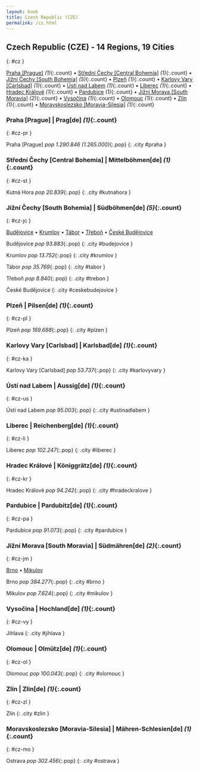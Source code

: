 ```yaml
---
layout: book
title: Czech Republic (CZE)
permalink: /cz.html
---
```


## Czech Republic (CZE) - 14 Regions, 19 Cities
{: #cz }


[Praha [Prague]](#cz-pr) _(1)_{:.count} • [Střední Čechy [Central Bohemia]](#cz-st) _(1)_{:.count} • [Jižní Čechy [South Bohemia]](#cz-jc) _(5)_{:.count} • [Plzeň](#cz-pl) _(1)_{:.count} • [Karlovy Vary [Carlsbad]](#cz-ka) _(1)_{:.count} • [Ústí nad Labem](#cz-us) _(1)_{:.count} • [Liberec](#cz-li) _(1)_{:.count} • [Hradec Králové](#cz-kr) _(1)_{:.count} • [Pardubice](#cz-pa) _(1)_{:.count} • [Jižní Morava [South Moravia]](#cz-jm) _(2)_{:.count} • [Vysočina](#cz-vy) _(1)_{:.count} • [Olomouc](#cz-ol) _(1)_{:.count} • [Zlín](#cz-zl) _(1)_{:.count} • [Moravskoslezsko [Moravia-Silesia]](#cz-mo) _(1)_{:.count}




### Praha [Prague] | Prag[de] _(1)_{:.count}
{: #cz-pr }




<div class='columns2' markdown='1'>


Praha [Prague]  _pop 1.290.846 (1.265.000)_{:.pop} {: .city #praha } <br>

</div>



### Střední Čechy [Central Bohemia] | Mittelböhmen[de] _(1)_{:.count}
{: #cz-st }




<div class='columns2' markdown='1'>


Kutná Hora  _pop 20.839_{:.pop} {: .city #kutnahora } <br>

</div>



### Jižní Čechy [South Bohemia] | Südböhmen[de] _(5)_{:.count}
{: #cz-jc }


[Budějovice](#budejovice) • [Krumlov](#krumlov) • [Tábor](#tabor) • [Třeboň](#trebon) • [České Budějovice](#ceskebudejovice)

<div class='columns2' markdown='1'>


Budějovice  _pop 93.883_{:.pop} {: .city #budejovice } <br>

Krumlov  _pop 13.752_{:.pop} {: .city #krumlov } <br>

Tábor  _pop 35.769_{:.pop} {: .city #tabor } <br>

Třeboň  _pop 8.840_{:.pop} {: .city #trebon } <br>

České Budějovice  {: .city #ceskebudejovice } <br>

</div>



### Plzeň | Pilsen[de] _(1)_{:.count}
{: #cz-pl }




<div class='columns2' markdown='1'>


Plzeň  _pop 169.688_{:.pop} {: .city #plzen } <br>

</div>



### Karlovy Vary [Carlsbad] | Karlsbad[de] _(1)_{:.count}
{: #cz-ka }




<div class='columns2' markdown='1'>


Karlovy Vary [Carlsbad]  _pop 53.737_{:.pop} {: .city #karlovyvary } <br>

</div>



### Ústí nad Labem | Aussig[de] _(1)_{:.count}
{: #cz-us }




<div class='columns2' markdown='1'>


Ústí nad Labem  _pop 95.003_{:.pop} {: .city #ustinadlabem } <br>

</div>



### Liberec | Reichenberg[de] _(1)_{:.count}
{: #cz-li }




<div class='columns2' markdown='1'>


Liberec  _pop 102.247_{:.pop} {: .city #liberec } <br>

</div>



### Hradec Králové | Königgrätz[de] _(1)_{:.count}
{: #cz-kr }




<div class='columns2' markdown='1'>


Hradec Králové  _pop 94.242_{:.pop} {: .city #hradeckralove } <br>

</div>



### Pardubice | Pardubitz[de] _(1)_{:.count}
{: #cz-pa }




<div class='columns2' markdown='1'>


Pardubice  _pop 91.073_{:.pop} {: .city #pardubice } <br>

</div>



### Jižní Morava [South Moravia] | Südmähren[de] _(2)_{:.count}
{: #cz-jm }


[Brno](#brno) • [Mikulov](#mikulov)

<div class='columns2' markdown='1'>


Brno  _pop 384.277_{:.pop} {: .city #brno } <br>

Mikulov  _pop 7.624_{:.pop} {: .city #mikulov } <br>

</div>



### Vysočina | Hochland[de] _(1)_{:.count}
{: #cz-vy }




<div class='columns2' markdown='1'>


Jihlava  {: .city #jihlava } <br>

</div>



### Olomouc | Olmütz[de] _(1)_{:.count}
{: #cz-ol }




<div class='columns2' markdown='1'>


Olomouc  _pop 100.043_{:.pop} {: .city #olomouc } <br>

</div>



### Zlín | Zlin[de] _(1)_{:.count}
{: #cz-zl }




<div class='columns2' markdown='1'>


Zlín  {: .city #zlin } <br>

</div>



### Moravskoslezsko [Moravia-Silesia] | Mähren-Schlesien[de] _(1)_{:.count}
{: #cz-mo }




<div class='columns2' markdown='1'>


Ostrava  _pop 302.456_{:.pop} {: .city #ostrava } <br>

</div>


 
